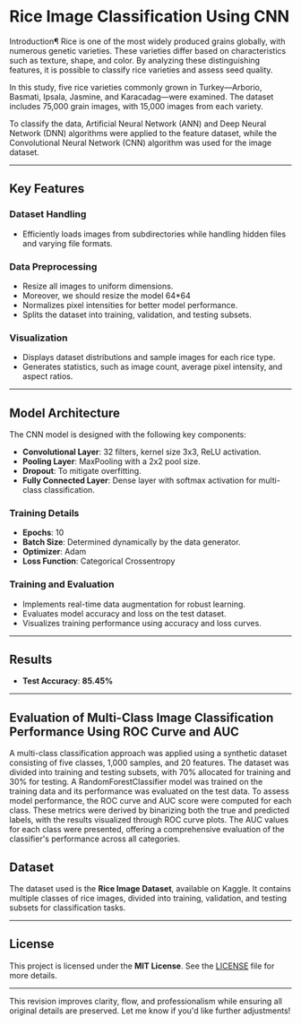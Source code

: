 # Rice Image Classification Using CNN

Introduction¶
Rice is one of the most widely produced grains globally, with numerous genetic varieties. These varieties differ based on characteristics such as texture, shape, and color. By analyzing these distinguishing features, it is possible to classify rice varieties and assess seed quality.

In this study, five rice varieties commonly grown in Turkey—Arborio, Basmati, Ipsala, Jasmine, and Karacadag—were examined. The dataset includes 75,000 grain images, with 15,000 images from each variety.

To classify the data, Artificial Neural Network (ANN) and Deep Neural Network (DNN) algorithms were applied to the feature dataset, while the Convolutional Neural Network (CNN) algorithm was used for the image dataset. 

---

## Key Features  

### Dataset Handling  
- Efficiently loads images from subdirectories while handling hidden files and varying file formats.  

### Data Preprocessing  
- Resize all images to uniform dimensions.
- Moreover, we should resize the model 64*64
- Normalizes pixel intensities for better model performance.  
- Splits the dataset into training, validation, and testing subsets.


### Visualization  
- Displays dataset distributions and sample images for each rice type.  
- Generates statistics, such as image count, average pixel intensity, and aspect ratios.  

---

## Model Architecture  
The CNN model is designed with the following key components:  
- **Convolutional Layer**: 32 filters, kernel size 3x3, ReLU activation.  
- **Pooling Layer**: MaxPooling with a 2x2 pool size.  
- **Dropout**: To mitigate overfitting.  
- **Fully Connected Layer**: Dense layer with softmax activation for multi-class classification.  

### Training Details  
- **Epochs**: 10 
- **Batch Size**: Determined dynamically by the data generator.  
- **Optimizer**: Adam  
- **Loss Function**: Categorical Crossentropy  

### Training and Evaluation  
- Implements real-time data augmentation for robust learning.  
- Evaluates model accuracy and loss on the test dataset.  
- Visualizes training performance using accuracy and loss curves.  

---

## Results  
- **Test Accuracy**: **85.45%**  

---
## Evaluation of Multi-Class Image Classification Performance Using ROC Curve and AUC
A multi-class classification approach was applied using a synthetic dataset consisting of five classes, 1,000 samples, and 20 features. The dataset was divided into training and testing subsets, with 70% allocated for training and 30% for testing. A RandomForestClassifier model was trained on the training data and its performance was evaluated on the test data. To assess model performance, the ROC curve and AUC score were computed for each class. These metrics were derived by binarizing both the true and predicted labels, with the results visualized through ROC curve plots. The AUC values for each class were presented, offering a comprehensive evaluation of the classifier's performance across all categories.

## Dataset  
The dataset used is the **Rice Image Dataset**, available on Kaggle. It contains multiple classes of rice images, divided into training, validation, and testing subsets for classification tasks.  

---


## License  
This project is licensed under the **MIT License**. See the [LICENSE](LICENSE) file for more details.  

--- 

This revision improves clarity, flow, and professionalism while ensuring all original details are preserved. Let me know if you'd like further adjustments!

